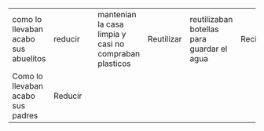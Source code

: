 <DOCTYPE html>
<html>

<head>
     <title>tabla de cultura digital </title>
</head>
<body>
<table>
<tr>
<td>como lo llevaban acabo sus abuelitos</td> 
<td>reducir<td>
                                        <td>mantenian la casa limpia y casi no compraban plasticos</td> <td>Reutilizar</td> <td>reutilizaban botellas para guardar el agua</td> <td>Reciclar</td> <td>guardaban las botellas para usar despue</td>
<tr>


<td>Como lo llevaban acabo sus padres</td> <td>Reducir</td>


